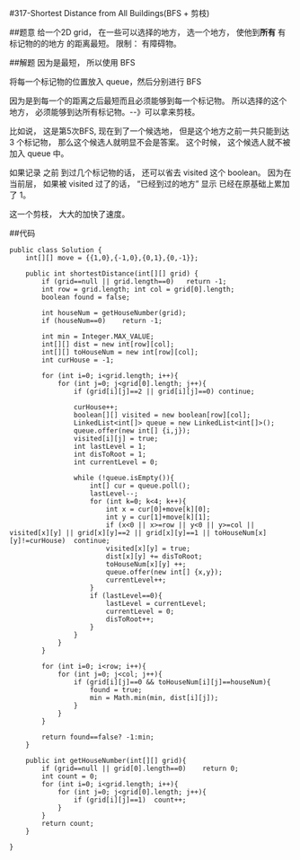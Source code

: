 #317-Shortest Distance from All Buildings(BFS + 剪枝)

##题意
给一个2D grid， 在一些可以选择的地方， 选一个地方， 使他到**所有** 有标记物的的地方 的距离最短。 限制： 有障碍物。

##解题
因为是最短， 所以使用 BFS

将每一个标记物的位置放入 queue，然后分别进行 BFS

因为是到每一个的距离之后最短而且必须能够到每一个标记物。  所以选择的这个地方， 必须能够到达所有标记物。--》可以拿来剪枝。

比如说， 这是第5次BFS, 现在到了一个候选地， 但是这个地方之前一共只能到达 3 个标记物， 那么这个候选人就明显不会是答案。 这个时候， 这个候选人就不被加入 queue 中。

如果记录 之前 到过几个标记物的话， 还可以省去 visited 这个 boolean。 因为在当前层， 如果被 visited 过了的话， “已经到过的地方” 显示 已经在原基础上累加了 1。

这一个剪枝， 大大的加快了速度。

##代码
```
public class Solution {
    int[][] move = {{1,0},{-1,0},{0,1},{0,-1}};
    
    public int shortestDistance(int[][] grid) {
        if (grid==null || grid.length==0)   return -1;
        int row = grid.length; int col = grid[0].length;
        boolean found = false;
        
        int houseNum = getHouseNumber(grid);
        if (houseNum==0)    return -1;
        
        int min = Integer.MAX_VALUE;
        int[][] dist = new int[row][col];
        int[][] toHouseNum = new int[row][col];
        int curHouse = -1;
        
        for (int i=0; i<grid.length; i++){
            for (int j=0; j<grid[0].length; j++){
                if (grid[i][j]==2 || grid[i][j]==0) continue;
                
                curHouse++;
                boolean[][] visited = new boolean[row][col];
                LinkedList<int[]> queue = new LinkedList<int[]>();
                queue.offer(new int[] {i,j});
                visited[i][j] = true;
                int lastLevel = 1;
                int disToRoot = 1;
                int currentLevel = 0;
                
                while (!queue.isEmpty()){
                    int[] cur = queue.poll();
                    lastLevel--;
                    for (int k=0; k<4; k++){
                        int x = cur[0]+move[k][0];
                        int y = cur[1]+move[k][1];
                        if (x<0 || x>=row || y<0 || y>=col || visited[x][y] || grid[x][y]==2 || grid[x][y]==1 || toHouseNum[x][y]!=curHouse)  continue;
                        visited[x][y] = true;
                        dist[x][y] += disToRoot;
                        toHouseNum[x][y] ++;
                        queue.offer(new int[] {x,y});
                        currentLevel++;
                    }
                    if (lastLevel==0){
                        lastLevel = currentLevel;
                        currentLevel = 0; 
                        disToRoot++;
                    }
                }
            }
        }
        
        for (int i=0; i<row; i++){
            for (int j=0; j<col; j++){
                if (grid[i][j]==0 && toHouseNum[i][j]==houseNum){
                    found = true;
                    min = Math.min(min, dist[i][j]);
                }
            }
        }
        
        return found==false? -1:min;
    }
    
    public int getHouseNumber(int[][] grid){
        if (grid==null || grid[0].length==0)    return 0;
        int count = 0;
        for (int i=0; i<grid.length; i++){
            for (int j=0; j<grid[0].length; j++){
                if (grid[i][j]==1)  count++;
            }
        }
        return count;
    }
    
}
``` 